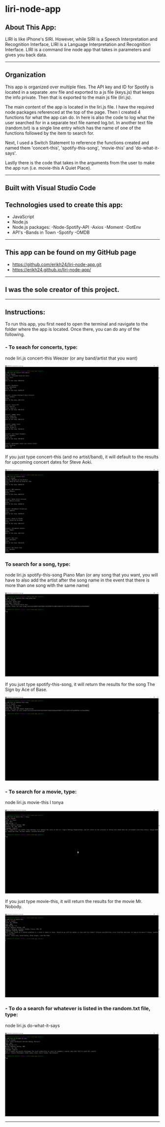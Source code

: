 # liri-node-app


## About This App:

LIRI is like iPhone's SIRI. However, while SIRI is a Speech Interpretation and Recognition Interface, LIRI is a Language Interpretation and Recognition Interface. LIRI is a command line node app that takes in parameters and gives you back data.

****

## Organization 
This app is organized over multiple files. The API key and ID for Spotify is located in a separate .env file and exported to a js file (keys.js) that keeps the info private. Then that is exported to the main js file (liri.js).

The main content of the app is located in the liri.js file. I have the required node packages referenced at the top of the page. Then I created 4 functions for what the app can do. In here is also the code to log what the user searched for in a separate text file named log.txt. In another text file (random.txt) is a single line entry which has the name of one of the functions followed by the item to search for. 

Next, I used a Switch Statement to reference the functions created and named them 'concert-this', 'spotify-this-song', 'movie-this' and 'do-what-it-says'.

Lastly there is the code that takes in the arguments from the user to make the app run (i.e. movie-this A Quiet Place). 

****

## Built with Visual Studio Code

## Technologies used to create this app:
- JavaScript
- Node.js
- Node.js packages: 
    -Node-Spotify-API
    -Axios
    -Moment
    -DotEnv
- API's
    -Bands in Town
    -Spotify
    -OMDB 

****

## This app can be found on my GitHub page
- https://github.com/erikh24/liri-node-app.git
- https://erikh24.github.io/liri-node-app/

****

 ## I was the sole creator of this project.
 
****


## Instructions:

 To run this app, you first need to open the terminal and navigate to the folder where the app is located. Once there, you can do any of the following.

### - To seach for concerts, type:
node liri.js concert-this Weezer (or any band/artist that you want)

![image](/pictures/concert-this-weezer.png)

    
If you just type concert-this (and no artist/band), it will default to the results for upcoming concert dates for Steve Aoki.

![image](/pictures/concert-this.png)




### To search for a song, type:
node liri.js spotify-this-song Piano Man (or any song that you want, you will have to also add the artist after the song name in the event that there is more than one song with the same name)

![image](/pictures/spotify-this-song-piano-man.png)

If you just type spotify-this-song, it will return the results for the song The Sign by Ace of Base.

![image](/pictures/spotify-this-song.png)


### - To search for a movie, type:
node liri.js movie-this I tonya

![image](/pictures/movie-this-i-tonya.png)

If you just type movie-this, it will return the results for the movie Mr. Nobody.

![image](/pictures/movie-this.png)


### - To do a search for whatever is listed in the random.txt file, type:
node liri.js do-what-it-says

![image](/pictures/do-what-it-says.png)

****



